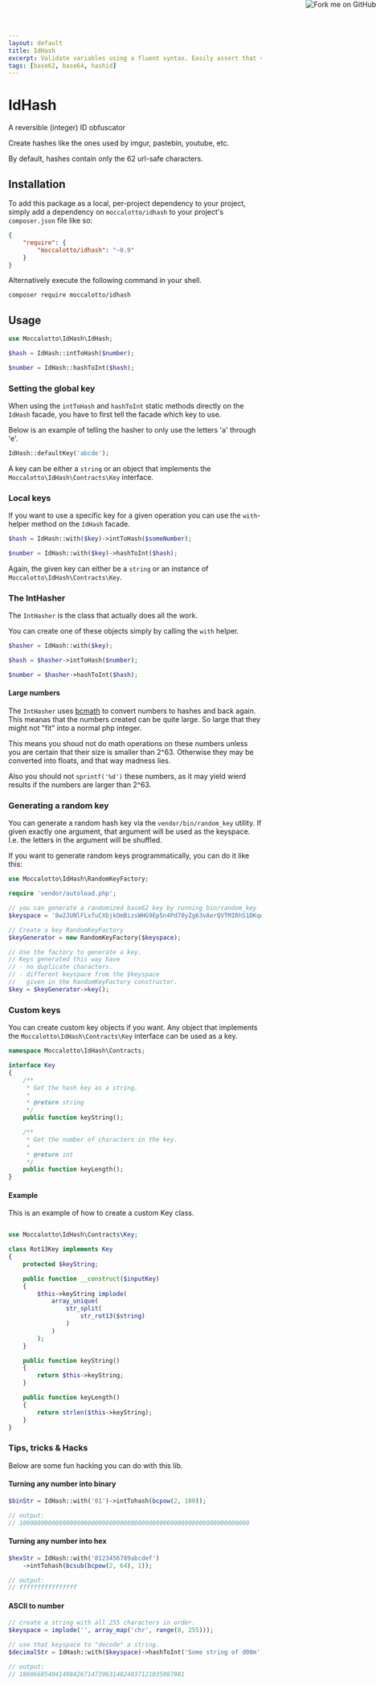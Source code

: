 ```yaml
---
layout: default
title: IdHash
excerpt: Validate variables using a fluent syntax. Easily assert that variables pass certain critera. Re-use the same validators for many variables.
tags: [base62, base64, hashid]
---
```


<a href="https://github.com/moccalotto/idhash">
<img
    style="position: absolute; top: 0; right: 0; border: 0;"
    src="https://camo.githubusercontent.com/a6677b08c955af8400f44c6298f40e7d19cc5b2d/68747470733a2f2f73332e616d617a6f6e6177732e636f6d2f6769746875622f726962626f6e732f666f726b6d655f72696768745f677261795f3664366436642e706e67"
    alt="Fork me on GitHub"
    data-canonical-src="https://s3.amazonaws.com/github/ribbons/forkme_right_gray_6d6d6d.png"
>
</a>

# IdHash

A reversible (integer) ID obfuscator

Create hashes like the ones used by imgur, pastebin, youtube, etc.

By default, hashes contain only the 62 url-safe characters.

## Installation

To add this package as a local, per-project dependency to your project, simply add a dependency on
 `moccalotto/idhash` to your project's `composer.json` file like so:

```json
{
    "require": {
        "moccalotto/idhash": "~0.9"
    }
}
```

Alternatively execute the following command in your shell.

```bash
composer require moccalotto/idhash
```

## Usage

```php
use Moccalotto\IdHash\IdHash;

$hash = IdHash::intToHash($number);

$number = IdHash::hashToInt($hash);
```

### Setting the global key

When using the `intToHash` and `hashToInt` static methods directly on the `IdHash` facade,
you have to first tell the facade which key to use.

Below is an example of telling the hasher to only use the letters 'a' through 'e'.

```php
IdHash::defaultKey('abcde');
```

A key can be either a `string` or an object that implements the `Moccalotto\IdHash\Contracts\Key` interface.

### Local keys

If you want to use a specific key for a given operation you can use the `with`-helper method on the `IdHash` facade.

```php
$hash = IdHash::with($key)->intToHash($someNumber);

$number = IdHash::with($key)->hashToInt($hash);
```

Again, the given key can either be a `string` or an instance of `Moccalotto\IdHash\Contracts\Key`.

### The IntHasher

The `IntHasher` is the class that actually does all the work.

You can create one of these objects simply by calling the `with` helper.

```php
$hasher = IdHash::with($key);

$hash = $hasher->intToHash($number);

$number = $hasher->hashToInt($hash);
```


#### Large numbers

The `IntHasher` uses [bcmath](http://php.net/manual/book.bc.php) to convert numbers to hashes and back again.
This meanas that the numbers created can be quite large. So large that they might not "fit" into a normal php
integer.

This means you shoud not do math operations on these numbers unless you are certain that their size is smaller than 2^63.
Otherwise they may be converted into floats, and that way madness lies.

Also you should not `sprintf('%d')` these numbers, as it may yield wierd results if the numbers are larger than 2^63.

### Generating a random key

You can generate a random hash key via the `vendor/bin/random_key` utility.
If given exactly one argument, that argument will be used as the keyspace.
I.e. the letters in the argument will be shuffled.

If you want to generate random keys programmatically, you can do it like this:

```php
use Moccalotto\IdHash\RandomKeyFactory;

require 'vendor/autoload.php';

// you can generate a randomized base62 key by running bin/random_key
$keyspace = '8w2JUNlFLxfuCXbjkOmBizsWHG9Ep5n4Pd70yZg63vAerQVTMIRhS1DKqocaYt';

// Create a key RandomKeyFactory
$keyGenerator = new RandomKeyFactory($keyspace);

// Use the factory to generate a key.
// Keys generated this way have
// - no duplicate characters.
// - different keyspace from the $keyspace
//   given in the RandomKeyFactory constructor.
$key = $keyGenerator->key();
```

### Custom keys

You can create custom key objects if you want. Any object that
implements the `Moccalotto\IdHash\Contracts\Key` interface
can be used as a key.

```php
namespace Moccalotto\IdHash\Contracts;

interface Key
{
    /**
     * Get the hash key as a string.
     *
     * @return string
     */
    public function keyString();

    /**
     * Get the number of characters in the key.
     *
     * @return int
     */
    public function keyLength();
}
```


#### Example

This is an example of how to create a custom Key class.

```php

use Moccalotto\IdHash\Contracts\Key;

class Rot13Key implements Key
{
    protected $keyString;

    public function __construct($inputKey)
    {
        $this->keyString implode(
            array_unique(
                str_split(
                    str_rot13($string)
                )
            )
        );
    }

    public function keyString()
    {
        return $this->keyString;
    }

    public function keyLength()
    {
        return strlen($this->keyString);
    }
}
```

### Tips, tricks & Hacks

Below are some fun hacking you can do with this lib.

#### Turning any number into binary

```php
$binStr = IdHash::with('01')->intTohash(bcpow(2, 100));

// output:
// 1000000000000000000000000000000000000000000000000000000000000000
```

#### Turning any number into hex

```php
$hexStr = IdHash::with('0123456789abcdef')
    ->intTohash(bcsub(bcpow(2, 64), 1));

// output:
// ffffffffffffffff
```

#### ASCII to number

```php
// create a string with all 255 characters in order.
$keyspace = implode('', array_map('chr', range(0, 255)));

// use that keyspace to "decode" a string.
$decimalStr = IdHash::with($keyspace)->hashToInt('Some string of d00m');

// output:
// 1860668540414984267147396314824037121035087981
```
